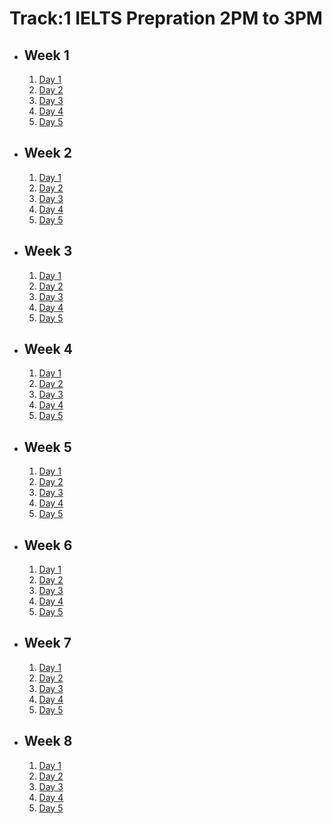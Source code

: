 # Track:1 IELTS Prepration 2PM to 3PM

- ## Week 1

   1. [Day 1](https://www.facebook.com/iCodeguru/videos/482270298058874)
   2. [Day 2](https://www.facebook.com/iCodeguru/videos/390807560461787)
   3. [Day 3](https://www.facebook.com/iCodeguru/videos/3382639711870310)
   4. [Day 4](https://www.facebook.com/iCodeguru/videos/1424429261566657)
   5. [Day 5]()

- ## Week 2

   1. [Day 1](https://www.facebook.com/watch/?v=839547474987204)
   2. [Day 2](https://www.facebook.com/iCodeguru/videos/3945134215722008)
   3. [Day 3](https://www.facebook.com/iCodeguru/videos/1072364877891736)
   4. [Day 4]()
   5. [Day 5](https://www.facebook.com/iCodeguru/videos/1396553074634253)

- ## Week 3

   1. [Day 1](https://www.facebook.com/iCodeguru/videos/329633406842858)
   2. [Day 2](https://www.facebook.com/watch/?v=3674753496168007)
   3. [Day 3](https://www.facebook.com/watch/?v=1051051769437849)
   4. [Day 4](https://www.facebook.com/watch/?v=536314582133594)
   5. [Day 5](https://www.facebook.com/iCodeguru/videos/1487747021865455)

- ## Week 4

   1. [Day 1](https://www.facebook.com/iCodeguru/videos/1669670417228638)
   2. [Day 2](https://www.facebook.com/iCodeguru/videos/8336806499736436)
   3. [Day 3](https://www.facebook.com/iCodeguru/videos/1456859538361800)
   4. [Day 4](https://www.facebook.com/iCodeguru/videos/1031553861855253)
   5. [Day 5](https://www.facebook.com/watch/?v=550923657404188)

- ## Week 5

   1. [Day 1](https://www.facebook.com/iCodeguru/videos/1047321693539901)
   2. [Day 2](https://www.facebook.com/iCodeguru/videos/520135354059989)
   3. [Day 3](https://www.facebook.com/watch/?v=431267869989937)
   4. [Day 4]()
   5. [Day 5](https://www.facebook.com/iCodeguru/videos/938858521404674)

- ## Week 6

   1. [Day 1](https://www.facebook.com/iCodeguru/videos/752929340318211)
   2. [Day 2](https://www.facebook.com/iCodeguru/videos/473788789037480)
   3. [Day 3](https://www.facebook.com/iCodeguru/videos/1773596186776869)
   4. [Day 4](https://www.facebook.com/iCodeguru/videos/1170769447359720)
   5. [Day 5](https://www.facebook.com/iCodeguru/videos/903232067871517)

- ## Week 7

   1. [Day 1](https://www.facebook.com/iCodeguru/videos/1247381846478421)
   2. [Day 2](https://www.facebook.com/iCodeguru/videos/1038001611458455)
   3. [Day 3](https://www.facebook.com/iCodeguru/videos/867096995566958)
   4. [Day 4](https://www.facebook.com/iCodeguru/videos/907604421290959)
   5. [Day 5](https://www.facebook.com/iCodeguru/videos/1777380203091806)

- ## Week 8

   1. [Day 1](https://www.facebook.com/iCodeguru/videos/1282275826303471)
   2. [Day 2](https://www.facebook.com/iCodeguru/videos/1758870628205044)
   3. [Day 3](https://www.facebook.com/iCodeguru/videos/896322412132705)
   4. [Day 4](https://www.facebook.com/iCodeguru/videos/954293730073176)
   5. [Day 5](https://www.facebook.com/iCodeguru/videos/1345002940217589)

<!-- - ## Week 

   1. [Day 1]()
   2. [Day 2]()
   3. [Day 3]()
   4. [Day 4]()
   5. [Day 5]() -->
